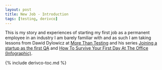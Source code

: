 ```yaml
---
layout: post
title: New Job - Introduction
tags: [testing, derivco]
---
```


This is my story and experiences of starting my first job as a permanent employee in an industry I am barely familiar with and as such I am taking lessons from Dawid Dylowicz at [More Than Testing](https://morethantesting.com) and his series
[Joining a startup as the first QA](https://morethantesting.com/blog/how-to-prepare-for-a-leadership-role/) and [How To Survive Your First Day At The Office (Infographic)](https://www.chairoffice.co.uk/blog/how-to-survive-your-first-day-at-the-office-infographic/).

{% include derivco-toc.md %}